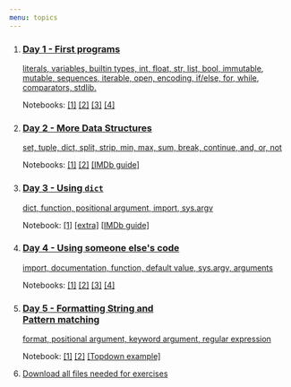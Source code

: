 ```yaml
---
menu: topics
---
```



<ol id="topics">
<li>
<a href="{{ site.url }}/ht19/lecture/Day1.slides.html">
<h3>Day 1 - First programs</h3>

literals, variables, builtin types, int, float, str, list, bool,
immutable, mutable, sequences, iterable, open,
encoding, if/else, for, while, comparators, stdlib.
</a>
<p class="notebook-links">
Notebooks:
<a
href="http://nbviewer.jupyter.org/github/NBISweden/workshop-python/blob/ht19/exercises/day1/Day_1_Exercise_1.ipynb">[1]</a>
<a href="http://nbviewer.jupyter.org/github/NBISweden/workshop-python/blob/ht19/exercises/day1/Day_1_Exercise_2.ipynb">[2]</a>
<a
href="http://nbviewer.jupyter.org/github/NBISweden/workshop-python/blob/ht19/exercises/day1/Day_1_Exercise_3.ipynb">[3]</a>
<a
href="http://nbviewer.jupyter.org/github/NBISweden/workshop-python/blob/ht19/exercises/day1/Day_1_Exercise_4.ipynb">[4]</a>

</p>
</li>

<li>
<a href="404.md">
<h3>Day 2 - More Data Structures</h3>

set, tuple, dict, split, strip, min, max, sum, break, continue, and, or, not
</a>
<p class="notebook-links">
Notebooks:
<a href="http://nbviewer.jupyter.org/github/NBISweden/workshop-python/blob/ht18/exercises/day2/Day_2_Exercise_1.ipynb">[1]</a>
<a href="http://nbviewer.jupyter.org/github/NBISweden/workshop-python/blob/ht18/exercises/day2/Day_2_Exercise_2.ipynb">[2]</a>
<a href="http://nbviewer.jupyter.org/github/NBISweden/workshop-python/blob/ht19/exercises/day2/Day_2_IMDb_guide.ipynb">[IMDb guide]</a>
</p>
</li>

<li>
<a href="404.md">
<h3>Day 3 - Using <code>dict</code></h3>

dict, function, positional argument, import, sys.argv
</a>
<p class="notebook-links">
Notebook:
<a href="http://nbviewer.jupyter.org/github/NBISweden/workshop-python/blob/ht18/exercises/day3/Day_3_Exercise_1.ipynb">[1]</a>
<a href="http://nbviewer.jupyter.org/github/NBISweden/workshop-python/blob/ht18/exercises/day2/Extra_exercises.ipynb">[extra]</a>
<a href="http://nbviewer.jupyter.org/github/NBISweden/workshop-python/blob/ht19/exercises/day3/Day_3_IMDb_guide.ipynb">[IMDb guide]</a>
</p>
</li>

<li>
<a href="404.md">
<h3>Day 4 - Using someone else's code</h3>

import, documentation, function, default value, sys.argv, arguments
</a>
<p class="notebook-links">
Notebooks:
<a href="http://nbviewer.jupyter.org/github/NBISweden/workshop-python/blob/ht18/exercises/day4/Day_4_exercise_1.ipynb">[1]</a>
<a href="http://nbviewer.jupyter.org/github/NBISweden/workshop-python/blob/ht18/exercises/day4/Day_4_exercise_2.ipynb">[2]</a>
<a href="http://nbviewer.jupyter.org/github/NBISweden/workshop-python/blob/ht18/exercises/day4/Day_4_exercise_3.ipynb">[3]</a>
<a href="http://nbviewer.jupyter.org/github/NBISweden/workshop-python/blob/ht18/exercises/day4/Day_4_exercise_4.ipynb">[4]</a>
</p>
</li>

<li>
<a href="404.md"> 
<h3>Day 5 - Formatting String and <br>Pattern matching</h3>

format, positional argument, keyword argument, regular expression
</a>
<p class="notebook-links">
Notebook:
<a href="http://nbviewer.jupyter.org/github/NBISweden/workshop-python/blob/ht18/exercises/day5/Day_5_exercise_1.ipynb">[1]</a>
<a href="http://nbviewer.jupyter.org/github/NBISweden/workshop-python/blob/ht18/exercises/day5/Day_5_exercise_2.ipynb">[2]</a>
  <a href="http://nbviewer.jupyter.org/github/NBISweden/workshop-python/blob/ht18/exercises/day4/Topdown_example.ipynb">[Topdown example]</a>
</p>
</li>

<li>
<a href="https://minhaskamal.github.io/DownGit/#/home?url=https://github.com/NBISweden/workshop-python/tree/ht19/downloads" download>Download all files needed for exercises
</a>
</li>

</ol>
